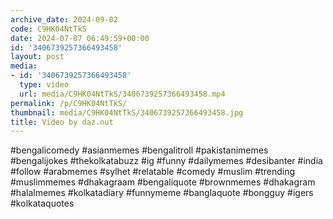 ```yaml
---
archive_date: 2024-09-02
code: C9HK04NtTkS
date: 2024-07-07 06:49:59+00:00
id: '3406739257366493458'
layout: post
media:
- id: '3406739257366493458'
  type: video
  url: media/C9HK04NtTkS/3406739257366493458.mp4
permalink: /p/C9HK04NtTkS/
thumbnail: media/C9HK04NtTkS/3406739257366493458.jpg
title: Video by daz.nut
---
```


#bengalicomedy #asianmemes #bengalitroll #pakistanimemes #bengalijokes #thekolkatabuzz #ig #funny #dailymemes #desibanter #india #follow #arabmemes #sylhet #relatable #comedy #muslim #trending #muslimmemes #dhakagraam #bengaliquote #brownmemes #dhakagram #halalmemes #kolkatadiary #funnymeme #banglaquote #bongguy #igers #kolkataquotes
